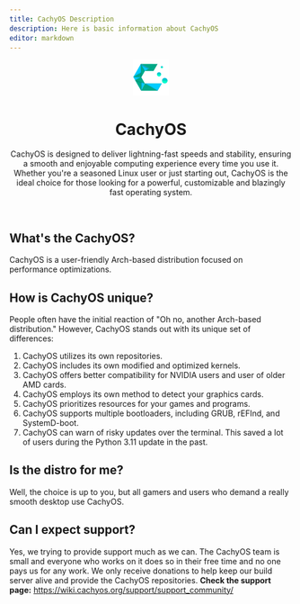 ```yaml
---
title: CachyOS Description
description: Here is basic information about CachyOS
editor: markdown
---
```


<div align="center">
  <img src="https://raw.githubusercontent.com/cachyos/calamares-config/grub-3.2/etc/calamares/branding/cachyos/logo.png" width="64" alt="CachyOS logo" />
  <br/>
  <h1 align="center">CachyOS</h1>
  <p align="center">CachyOS is designed to deliver lightning-fast speeds and stability, ensuring a smooth and enjoyable computing experience every time you use it. Whether you're a seasoned Linux user or just starting out, CachyOS is the ideal choice for those looking for a powerful, customizable and blazingly fast operating system. </p>
</div>
<br />

## What's the CachyOS?
CachyOS is a user-friendly Arch-based distribution focused on performance optimizations.

## How is CachyOS unique?
People often have the initial reaction of "Oh no, another Arch-based distribution." However, CachyOS stands out with its unique set of differences:
1. CachyOS utilizes its own repositories.
1. CachyOS includes its own modified and optimized kernels.
1. CachyOS offers better compatibility for NVIDIA users and user of older AMD cards.
1. CachyOS employs its own method to detect your graphics cards.
1. CachyOS prioritizes resources for your games and programs.
1. CachyOS supports multiple bootloaders, including GRUB, rEFInd, and SystemD-boot.
1. CachyOS can warn of risky updates over the terminal. This saved a lot of users during the Python 3.11 update in the past.

## Is the distro for me?
Well, the choice is up to you, but all gamers and users who demand a really smooth desktop use CachyOS.

## Can I expect support?
Yes, we trying to provide support much as we can. The CachyOS team is small and everyone who works on it does so in their free time and no one pays us for any work. We only receive donations to help keep our build server alive and provide the CachyOS repositories.
**Check the support page:** https://wiki.cachyos.org/support/support_community/
